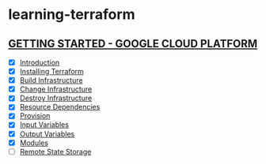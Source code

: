# learning-terraform

## [GETTING STARTED - GOOGLE CLOUD PLATFORM](https://learn.hashicorp.com/terraform?track=gcp#gcp)

- [x] [Introduction](https://learn.hashicorp.com/terraform/gcp/intro)
- [x] [Installing Terraform](https://learn.hashicorp.com/terraform/gcp/install)
- [x] [Build Infrastructure](https://learn.hashicorp.com/terraform/gcp/build)
- [x] [Change Infrastructure](https://learn.hashicorp.com/terraform/gcp/change)
- [x] [Destroy Infrastructure](https://learn.hashicorp.com/terraform/gcp/destroy)
- [x] [Resource Dependencies](https://learn.hashicorp.com/terraform/gcp/dependencies)
- [x] [Provision](https://learn.hashicorp.com/terraform/gcp/provision)
- [x] [Input Variables](https://learn.hashicorp.com/terraform/gcp/variables)
- [x] [Output Variables](https://learn.hashicorp.com/terraform/gcp/outputs)
- [x] [Modules](https://learn.hashicorp.com/terraform/gcp/modules)
- [ ] [Remote State Storage](https://learn.hashicorp.com/terraform/gcp/remote)
